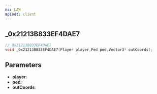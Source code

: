 ```yaml
---
ns: LAW
apiset: client
---
```

## _0x21213B833EF4DAE7

```c
// 0x21213B833EF4DAE7
void _0x21213B833EF4DAE7(Player player,Ped ped,Vector3* outCoords);
```


## Parameters
* **player**:
* **ped**:
* **outCoords**:
